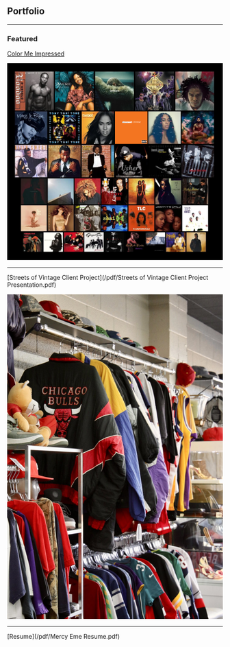 ## Portfolio

---

### Featured 

[Color Me Impressed](/color_me_impressed.md)

<img src="images/spotify/title pic.png?raw=true"/>

---

[Streets of Vintage Client Project](/pdf/Streets of Vintage Client Project Presentation.pdf)

<img src="images/FRmZ-v5UUAALKsN.png?raw=true"/>

---
[Resume](/pdf/Mercy Eme Resume.pdf)

